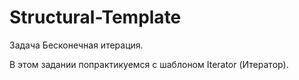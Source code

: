 # Structural-Template
Задача Бесконечная итерация. 

В этом задании попрактикуемся с шаблоном Iterator (Итератор).
